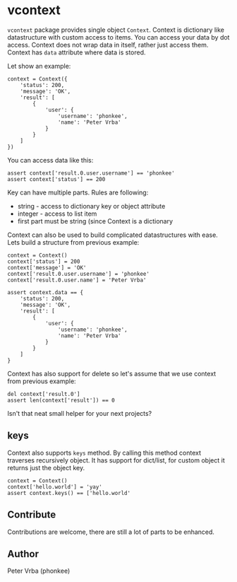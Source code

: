 vcontext
========

`vcontext` package provides single object `Context`. 
Context is dictionary like datastructure with custom access to items.
You can access your data by dot access. 
Context does not wrap data in itself, rather just access them. Context has `data` attribute where data is stored.

Let show an example:
    
    context = Context({
        'status': 200,
        'message': 'OK',
        'result': [
            {
                'user': {
                    'username': 'phonkee',
                    'name': 'Peter Vrba'
                }
            }
        ]
    })

You can access data like this:
    
    assert context['result.0.user.username'] == 'phonkee'
    assert context['status'] == 200
    
Key can have multiple parts. Rules are following:
* string - access to dictionary key or object attribute
* integer - access to list item
* first part must be string (since Context is a dictionary

Context can also be used to build complicated datastructures with ease.
Lets build a structure from previous example:
    
    context = Context()
    context['status'] = 200
    context['message'] = 'OK'
    context['result.0.user.username'] = 'phonkee'
    context['result.0.user.name'] = 'Peter Vrba'

    assert context.data == {
        'status': 200,
        'message': 'OK',
        'result': [
            {
                'user': {
                    'username': 'phonkee',
                    'name': 'Peter Vrba'
                }
            }
        ]
    }

Context has also support for delete so let's assume that we use context from previous example:

    del context['result.0']
    assert len(context['result']) == 0

Isn't that neat small helper for your next projects?

keys
----

Context also supports `keys` method. By calling this method context traverses recursively object. It has support for
dict/list, for custom object it returns just the object key.

    context = Context()
    context['hello.world'] = 'yay'
    assert context.keys() == ['hello.world'



Contribute
----------

Contributions are welcome, there are still a lot of parts to be enhanced.

Author
------

Peter Vrba (phonkee)
